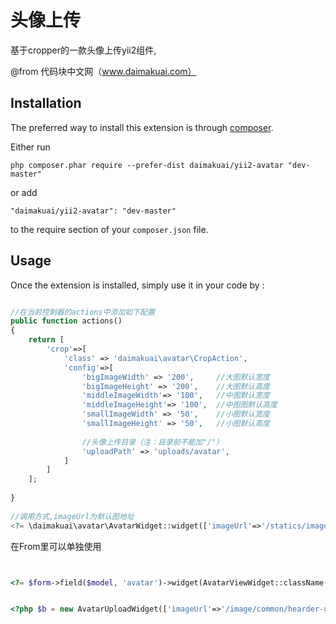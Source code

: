 头像上传
====
基于cropper的一款头像上传yii2组件,

@from 代码块中文网（www.daimakuai.com）

Installation
------------

The preferred way to install this extension is through [composer](http://getcomposer.org/download/).

Either run

```
php composer.phar require --prefer-dist daimakuai/yii2-avatar "dev-master"
```

or add

```
"daimakuai/yii2-avatar": "dev-master"
```

to the require section of your `composer.json` file.


Usage
-----

Once the extension is installed, simply use it in your code by  :

```php

//在当前控制器的actions中添加如下配置
public function actions()
{
    return [
        'crop'=>[
            'class' => 'daimakuai\avatar\CropAction',
            'config'=>[
                'bigImageWidth' => '200',     //大图默认宽度
                'bigImageHeight' => '200',    //大图默认高度
                'middleImageWidth'=> '100',   //中图默认宽度
                'middleImageHeight'=> '100',  //中图图默认高度
                'smallImageWidth' => '50',    //小图默认宽度
                'smallImageHeight' => '50',   //小图默认高度
                
                //头像上传目录（注：目录前不能加"/"）
                'uploadPath' => 'uploads/avatar',
            ]
        ]
    ]; 
    
}
 
//调用方式,imageUrl为默认图地址
<?= \daimakuai\avatar\AvatarWidget::widget(['imageUrl'=>'/statics/images/avatar/avatar_1.jpg']); ?>
```
在From里可以单独使用
```php


<?= $form->field($model, 'avatar')->widget(AvatarViewWidget::className()) ?>


<?php $b = new AvatarUploadWidget(['imageUrl'=>'/image/common/hearder-user.png']);echo $b->setFooter(); ?>

```